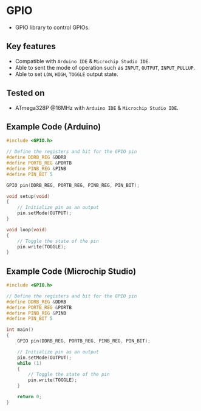# GPIO
- GPIO library to control GPIOs.

## Key features
- Compatible with `Arduino IDE` & `Microchip Studio IDE`.
- Able to sent the mode of operation such as `INPUT`, `OUTPUT`, `INPUT_PULLUP`.
- Able to set `LOW`, `HIGH`, `TOGGLE` output state.

## Tested on
- ATmega328P @16MHz with `Arduino IDE` & `Microchip Studio IDE`.

## Example Code (Arduino)

```cpp
#include <GPIO.h>

// Define the registers and bit for the GPIO pin
#define DDRB_REG &DDRB
#define PORTB_REG &PORTB
#define PINB_REG &PINB
#define PIN_BIT 5

GPIO pin(DDRB_REG, PORTB_REG, PINB_REG, PIN_BIT);

void setup(void)
{
    // Initialize pin as an output
    pin.setMode(OUTPUT);
}

void loop(void)
{
    // Toggle the state of the pin
    pin.write(TOGGLE);
}
```

## Example Code (Microchip Studio)

```cpp
#include <GPIO.h>

// Define the registers and bit for the GPIO pin
#define DDRB_REG &DDRB
#define PORTB_REG &PORTB
#define PINB_REG &PINB
#define PIN_BIT 5

int main()
{
    GPIO pin(DDRB_REG, PORTB_REG, PINB_REG, PIN_BIT);

    // Initialize pin as an output
    pin.setMode(OUTPUT);
    while (1)
    {
        // Toggle the state of the pin
        pin.write(TOGGLE);
    }

    return 0;
}
```
